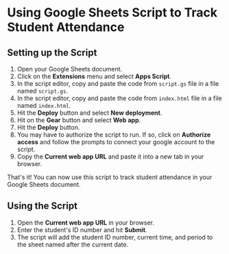 # Using Google Sheets Script to Track Student Attendance

## Setting up the Script

1. Open your Google Sheets document.
2. Click on the **Extensions** menu and select **Apps Script**.
3. In the script editor, copy and paste the code from `script.gs` file in a file named `script.gs`.
4. In the script editor, copy and paste the code from `index.html` file in a file named `index.html`.
5. Hit the **Deploy** button and select **New deployment**.
6. Hit on the **Gear** button and select **Web app**.
7. Hit the **Deploy** button.
8. You may have to authorize the script to run. If so, click on **Authorize access** and follow the prompts to connect your google account to the script.
9. Copy the **Current web app URL** and paste it into a new tab in your browser.

That's it! You can now use this script to track student attendance in your Google Sheets document.

## Using the Script

1. Open the **Current web app URL** in your browser.
2. Enter the student's ID number and hit **Submit**.
3. The script will add the student ID number, current time, and period to the sheet named after the current date.
